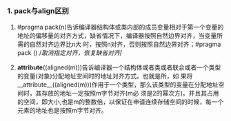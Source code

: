 ### 1. pack与align区别
1. #pragma pack(n)告诉编译器结构体或类内部的成员变量相对于第一个变量的地址的偏移量的对齐方式，缺省情况下，编译器按照自然边界对齐，当变量所需的自然对齐边界比n大 时，按照n对齐，否则按照自然边界对齐；#pragma pack () /*取消指定对齐，恢复缺省对齐*/

2. __attribute__((aligned(m)))告诉编译器一个结构体或者类或者联合或者一个类型的变量(对象)分配地址空间时的地址对齐方式。也就是所，如 果将__attribute__((aligned(m)))作用于一个类型，那么该类型的变量在分配地址空间时，其存放的地址一定按照m字节对齐(m必 须是2的幂次方)。并且其占用的空间，即大小,也是m的整数倍，以保证在申请连续存储空间的时候，每一个元素的地址也是按照m字节对齐。